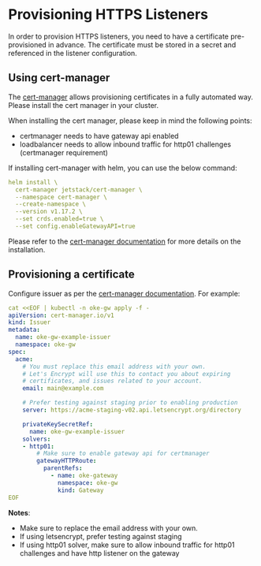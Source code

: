 # Provisioning HTTPS Listeners

In order to provision HTTPS listeners, you need to have a certificate pre-provisioned in advance.
The certificate must be stored in a secret and referenced in the listener configuration.

## Using cert-manager

The [cert-manager](https://cert-manager.io/) allows provisioning certificates in a fully automated way. Please install the cert manager in your cluster.

When installing the cert manager, please keep in mind the following points:
* certmanager needs to have gateway api enabled
* loadbalancer needs to allow inbound traffic for http01 challenges (certmanager requirement)

If installing cert-manager with helm, you can use the below command:

```yaml
helm install \
  cert-manager jetstack/cert-manager \
  --namespace cert-manager \
  --create-namespace \
  --version v1.17.2 \
  --set crds.enabled=true \
  --set config.enableGatewayAPI=true
```

Please refer to the [cert-manager documentation](https://cert-manager.io/docs/installation/) for more details on the installation.

## Provisioning a certificate

Configure issuer as per the [cert-manager documentation](https://cert-manager.io/docs/configuration/). For example:

```yaml
cat <<EOF | kubectl -n oke-gw apply -f -
apiVersion: cert-manager.io/v1
kind: Issuer
metadata:
  name: oke-gw-example-issuer
  namespace: oke-gw
spec:
  acme:
    # You must replace this email address with your own.
    # Let's Encrypt will use this to contact you about expiring
    # certificates, and issues related to your account.
    email: main@example.com

    # Prefer testing against staging prior to enabling production
    server: https://acme-staging-v02.api.letsencrypt.org/directory

    privateKeySecretRef:
      name: oke-gw-example-issuer
    solvers:
    - http01:
        # Make sure to enable gateway api for certmanager
        gatewayHTTPRoute:
          parentRefs:
            - name: oke-gateway
              namespace: oke-gw
              kind: Gateway
EOF
```

**Notes**:
* Make sure to replace the email address with your own.
* If using letsencrypt, prefer testing against staging
* If using http01 solver, make sure to allow inbound traffic for http01 challenges and have http listener on the gateway
